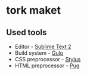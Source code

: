 # tork maket

## Used tools

* Editor - [Sublime Text 2](https://atom.io/)
* Build system - [Gulp](http://gulpjs.com/)
* CSS preprocessor - [Stylus](http://stylus-lang.com/)
* HTML preprocessor - [Pug](http://jade-lang.com/)
